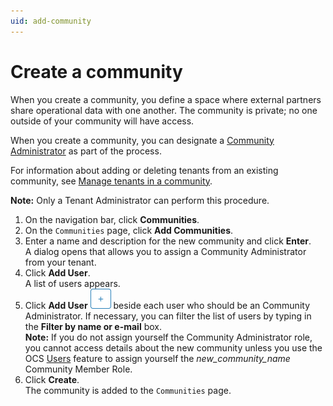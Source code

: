 ```yaml
---
uid: add-community
---
```


# Create a community

When you create a community, you define a space where external partners share operational data with one another. The community is private; no one outside of your community will have access.

When you create a community, you can designate a [Community Administrator](xref:communityroles#community-administrator) as part of the process.

For information about adding or deleting tenants from an existing community, see [Manage tenants in a community](xref:managecommunity).

**Note:** Only a Tenant Administrator can perform this procedure.

1. On the navigation bar, click **Communities**.
2. On the `Communities` page, click **Add Communities**.
3. Enter a name and description for the new community and click **Enter**.<br>A dialog opens that allows you to assign a Community Administrator from your tenant.
4. Click **Add User**.<br>A list of users appears.
5. Click **Add User** ![Add User](..\images\add-button-white-background.png "Add User") beside each user who should be an Community Administrator. If necessary, you can filter the list of users by typing in the **Filter by name or e-mail** box.<br>**Note:** If you do not assign yourself the Community Administrator role, you cannot access details about the new community unless you use the OCS [Users](xref:ccUsers) feature to assign yourself the _new_community_name_ Community Member Role.
6. Click **Create**.<br>The community is added to the `Communities` page.
